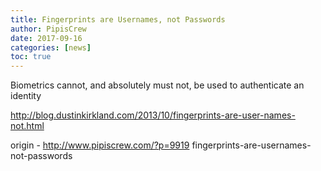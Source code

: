 ```yaml
---
title: Fingerprints are Usernames, not Passwords
author: PipisCrew
date: 2017-09-16
categories: [news]
toc: true
---
```


Biometrics cannot, and absolutely must not, be used to authenticate an identity

http://blog.dustinkirkland.com/2013/10/fingerprints-are-user-names-not.html

origin - http://www.pipiscrew.com/?p=9919 fingerprints-are-usernames-not-passwords